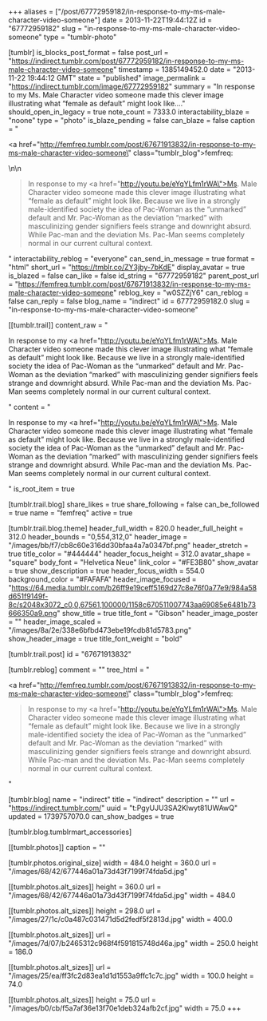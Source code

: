 +++
aliases = ["/post/67772959182/in-response-to-my-ms-male-character-video-someone"]
date = 2013-11-22T19:44:12Z
id = "67772959182"
slug = "in-response-to-my-ms-male-character-video-someone"
type = "tumblr-photo"

[tumblr]
is_blocks_post_format = false
post_url = "https://indirect.tumblr.com/post/67772959182/in-response-to-my-ms-male-character-video-someone"
timestamp = 1385149452.0
date = "2013-11-22 19:44:12 GMT"
state = "published"
image_permalink = "https://indirect.tumblr.com/image/67772959182"
summary = "In response to my Ms. Male Character video someone made this clever image illustrating what “female as default” might look like...."
should_open_in_legacy = true
note_count = 7333.0
interactability_blaze = "noone"
type = "photo"
is_blaze_pending = false
can_blaze = false
caption = "<p><a href=\"http://femfreq.tumblr.com/post/67671913832/in-response-to-my-ms-male-character-video-someone\" class=\"tumblr_blog\">femfreq</a>:</p>\n\n<blockquote><p>In response to my <a href=\"http://youtu.be/eYqYLfm1rWA\">Ms. Male Character video</a> someone made this clever image illustrating what “female as default” might look like. Because we live in a strongly male-identified society the idea of Pac-Woman as the “unmarked” default and Mr. Pac-Woman as the deviation “marked” with masculinizing gender signifiers feels strange and downright absurd. While Pac-man and the deviation Ms. Pac-Man seems completely normal in our current cultural context.</p></blockquote>"
interactability_reblog = "everyone"
can_send_in_message = true
format = "html"
short_url = "https://tmblr.co/ZY3jby-7bKdE"
display_avatar = true
is_blazed = false
can_like = false
id_string = "67772959182"
parent_post_url = "https://femfreq.tumblr.com/post/67671913832/in-response-to-my-ms-male-character-video-someone"
reblog_key = "w0SZZjY6"
can_reblog = false
can_reply = false
blog_name = "indirect"
id = 67772959182.0
slug = "in-response-to-my-ms-male-character-video-someone"

[[tumblr.trail]]
content_raw = "<p>In response to my <a href=\"http://youtu.be/eYqYLfm1rWA\">Ms. Male Character video</a> someone made this clever image illustrating what “female as default” might look like. Because we live in a strongly male-identified society the idea of Pac-Woman as the “unmarked” default and Mr. Pac-Woman as the deviation “marked” with masculinizing gender signifiers feels strange and downright absurd. While Pac-man and the deviation Ms. Pac-Man seems completely normal in our current cultural context.</p>"
content = "<p>In response to my <a href=\"http://youtu.be/eYqYLfm1rWA\">Ms. Male Character video</a> someone made this clever image illustrating what &ldquo;female as default&rdquo; might look like. Because we live in a strongly male-identified society the idea of Pac-Woman as the &ldquo;unmarked&rdquo; default and Mr. Pac-Woman as the deviation &ldquo;marked&rdquo; with masculinizing gender signifiers feels strange and downright absurd. While Pac-man and the deviation Ms. Pac-Man seems completely normal in our current cultural context.</p>"
is_root_item = true

[tumblr.trail.blog]
share_likes = true
share_following = false
can_be_followed = true
name = "femfreq"
active = true

[tumblr.trail.blog.theme]
header_full_width = 820.0
header_full_height = 312.0
header_bounds = "0,554,312,0"
header_image = "/images/bb/f7/cb8c60e316dd30bfaa4a7a0347bf.png"
header_stretch = true
title_color = "#444444"
header_focus_height = 312.0
avatar_shape = "square"
body_font = "Helvetica Neue"
link_color = "#FE3B80"
show_avatar = true
show_description = true
header_focus_width = 554.0
background_color = "#FAFAFA"
header_image_focused = "https://64.media.tumblr.com/b26ff9e19ceff5169d27c8e76f0a77e9/984a58d651f9149f-8c/s2048x3072_c0,0,67561,100000/1158c670511007743aa69085e6481b73666350a9.png"
show_title = true
title_font = "Gibson"
header_image_poster = ""
header_image_scaled = "/images/8a/2e/338e6bfbd473ebe19fcdb81d5783.png"
show_header_image = true
title_font_weight = "bold"

[tumblr.trail.post]
id = "67671913832"

[tumblr.reblog]
comment = ""
tree_html = "<p><a href=\"http://femfreq.tumblr.com/post/67671913832/in-response-to-my-ms-male-character-video-someone\" class=\"tumblr_blog\">femfreq</a>:</p><blockquote><p>In response to my <a href=\"http://youtu.be/eYqYLfm1rWA\">Ms. Male Character video</a> someone made this clever image illustrating what “female as default” might look like. Because we live in a strongly male-identified society the idea of Pac-Woman as the “unmarked” default and Mr. Pac-Woman as the deviation “marked” with masculinizing gender signifiers feels strange and downright absurd. While Pac-man and the deviation Ms. Pac-Man seems completely normal in our current cultural context.</p></blockquote>"

[tumblr.blog]
name = "indirect"
title = "indirect"
description = ""
url = "https://indirect.tumblr.com/"
uuid = "t:PgyUJU3SA2Klwyt81UWAwQ"
updated = 1739757070.0
can_show_badges = true

[tumblr.blog.tumblrmart_accessories]

[[tumblr.photos]]
caption = ""

[tumblr.photos.original_size]
width = 484.0
height = 360.0
url = "/images/68/42/677446a01a73d43f7199f74fda5d.jpg"

[[tumblr.photos.alt_sizes]]
height = 360.0
url = "/images/68/42/677446a01a73d43f7199f74fda5d.jpg"
width = 484.0

[[tumblr.photos.alt_sizes]]
height = 298.0
url = "/images/27/1c/c0a487c031471d5d2fedf5f2813d.jpg"
width = 400.0

[[tumblr.photos.alt_sizes]]
url = "/images/7d/07/b2465312c968f4f591815748d46a.jpg"
width = 250.0
height = 186.0

[[tumblr.photos.alt_sizes]]
url = "/images/25/ea/ff3fc2d83ea1d1d1553a9ffc1c7c.jpg"
width = 100.0
height = 74.0

[[tumblr.photos.alt_sizes]]
height = 75.0
url = "/images/b0/cb/f5a7af36e13f70e1deb324afb2cf.jpg"
width = 75.0
+++
